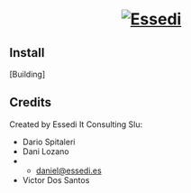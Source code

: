<h1 align="center"><a href="https://essedi.es"><img src="http://www.essedi.es/wp-content/uploads/2017/12/cropped-newsletter-logo-essedi.png" alt="Essedi"></a></h1>


Install
-------

 [Building]

Credits
-------

Created by Essedi It Consulting Slu:
* Dario Spitaleri
* Dani Lozano
* * daniel@essedi.es
* Victor Dos Santos


